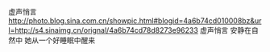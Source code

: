 虚声悄言
http://photo.blog.sina.com.cn/showpic.html#blogid=4a6b74cd010008bz&url=http://s4.sinaimg.cn/orignal/4a6b74cd78d8273e96233
虚声悄言
安静在自然中
她从一个好睡眠中醒来
 
